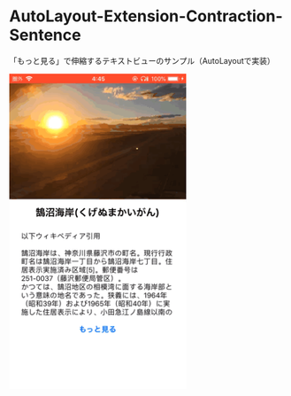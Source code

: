 # AutoLayout-Extension-Contraction-Sentence
「もっと見る」で伸縮するテキストビューのサンプル（AutoLayoutで実装）

<img src="https://raw.githubusercontent.com/ddd503/Image-Resource/master/AutoLayout-Extension-Sentence.gif" width="320">

